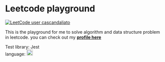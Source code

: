 <h1>Leetcode playground</h1>

[![LeetCode user cascandaliato](https://img.shields.io/badge/dynamic/json?style=for-the-badge&labelColor=black&color=%23ffa116&label=Solved&query=solvedOverTotal&url=https%3A%2F%2Fleetcode-badge.vercel.app%2Fapi%2Fusers%2Fburhanhelmy&logo=leetcode&logoColor=yellow)](https://leetcode.com/burhanhelmy/)

This is the playground for me to solve algorithm and data structure problem in leetcode. you can check out my <b> <a   href="https://leetcode.com/burhanhelmy"> profile here </a> </b>


Test library: Jest </br>
language:  <img alt="React" src="https://img.shields.io/badge/typescript-%23007ACC.svg?style=for-the-badge&logo=typescript&logoColor=white"  height="20"  />